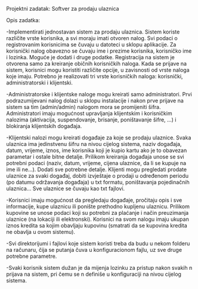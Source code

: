 Projektni zadatak: Softver za prodaju ulaznica

Opis zadatka:

-Implementirati jednostavan sistem za prodaju ulaznica. Sistem koriste različite vrste korisnika, a svi moraju imati otvoren nalog. Svi podaci o registrovanim korisnicima se čuvaju u datoteci u sklopu aplikacije. Za korisnički nalog obavezno se čuvaju ime i prezime korisnika, korisničko ime i lozinka. Moguće je dodati i druge podatke. Registracija na sistem je otvorena samo za kreiranje običnih korisničkih naloga. Kada se prijave na sistem, korisnici mogu koristiti različite opcije, u zavisnosti od vrste naloga koje imaju. Potrebno je realizovati tri vrste korisničkih naloga: korisnički, administratorski i klijentski.

-Administratorske i klijentske naloge mogu kreirati samo administratori. Prvi podrazumijevani nalog dolazi u sklopu instalacije i nakon prve prijave na sistem sa tim (admin/admin) nalogom mora se promijeniti šifra. Administratori imaju mogućnost upravljanja klijentskim i korisničkim nalozima (aktivacija, suspendovanje, brisanje, poništavanje šifre, …) i blokiranja klijentskih događaja.

-Klijentski nalozi mogu kreirati događaje za koje se prodaju ulaznice. Svaka ulaznica ima jedinstvenu šifru na nivou cijelog sistema, naziv događaja, datum, vrijeme, iznos, ime korisnika koji je kupio kartu ako je to obavezan parametar i ostale bitne detalje. Prilikom kreiranja događaja unose se svi potrebni podaci (naziv, datum, vrijeme, cijena ulaznice, da li se kupuje na ime ili ne…). Dodati sve potrebne detalje. Klijenti mogu pregledati prodate ulaznice za svaki događaj, dobiti izvještaje o prodaji u određenom periodu (po datumu održavanja događaja) u txt formatu, poništavanja pojedinačnih ulaznica… Sve ulaznice se čuvaju kao txt fajlovi.

-Korisnici imaju mogućnost da pregledaju događaje, pročitaju opis i sve informacije, kupe ulaznicu ili ponište prethodno kupljenu ulaznicu. Prilikom kupovine se unose podaci koji su potrebni za plaćanje i način preuzimanja ulaznice (na lokaciji ili elektronski). Korisnici na svom nalogu imaju ukupan iznos kredita sa kojim obavljaju kupovinu (smatrati da se kupovina kredita ne obavlja u ovom sistemu).

-Svi direktorijumi i fajlovi koje sistem koristi treba da budu u nekom folderu na računaru, čija se putanja čuva u konfiguracionom fajlu, uz sve druge potrebne parametre.

-Svaki korisnik sistem dužan je da mijenja lozinku za pristup nakon svakih n prijava na sistem, pri čemu se n definiše u konfiguraciji na nivou cijelog sistema.
